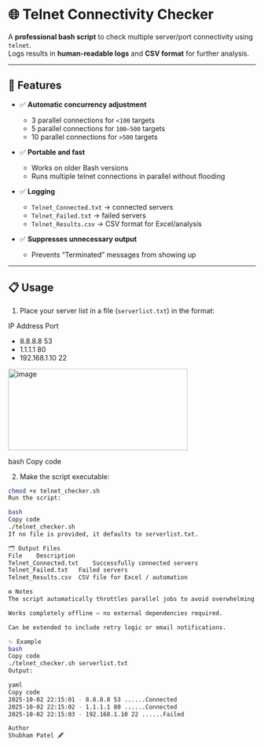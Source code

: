 # 🌐 Telnet Connectivity Checker

A **professional bash script** to check multiple server/port connectivity using `telnet`.  
Logs results in **human-readable logs** and **CSV format** for further analysis.  

---

## 🚀 Features

- ✅ **Automatic concurrency adjustment**
  - 3 parallel connections for `<100` targets  
  - 5 parallel connections for `100–500` targets  
  - 10 parallel connections for `>500` targets  

- ✅ **Portable and fast**
  - Works on older Bash versions  
  - Runs multiple telnet connections in parallel without flooding  

- ✅ **Logging**
  - `Telnet_Connected.txt` → connected servers  
  - `Telnet_Failed.txt` → failed servers  
  - `Telnet_Results.csv` → CSV format for Excel/analysis  

- ✅ **Suppresses unnecessary output**
  - Prevents “Terminated” messages from showing up  

---

## 📋 Usage

1. Place your server list in a file (`serverlist.txt`) in the format:

IP Address Port
- 8.8.8.8 53
- 1.1.1.1 80
- 192.168.1.10 22
<img width="365" height="166" alt="image" src="https://github.com/user-attachments/assets/62d5df21-a062-4c79-9611-2f5610c4c168" />

bash
Copy code

2. Make the script executable:

```bash
chmod +x telnet_checker.sh
Run the script:

bash
Copy code
./telnet_checker.sh
If no file is provided, it defaults to serverlist.txt.

🗂 Output Files
File	Description
Telnet_Connected.txt	Successfully connected servers
Telnet_Failed.txt	Failed servers
Telnet_Results.csv	CSV file for Excel / automation

⚙️ Notes
The script automatically throttles parallel jobs to avoid overwhelming the network.

Works completely offline — no external dependencies required.

Can be extended to include retry logic or email notifications.

✨ Example
bash
Copy code
./telnet_checker.sh serverlist.txt
Output:

yaml
Copy code
2025-10-02 22:15:01 - 8.8.8.8 53 ......Connected
2025-10-02 22:15:02 - 1.1.1.1 80 ......Connected
2025-10-02 22:15:03 - 192.168.1.10 22 ......Failed

Author
Shubham Patel 🖋️

